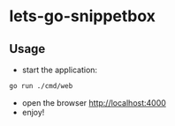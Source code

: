 # lets-go-snippetbox

## Usage

- start the application:

```bash
go run ./cmd/web
```

- open the browser <http://localhost:4000>
- enjoy!
